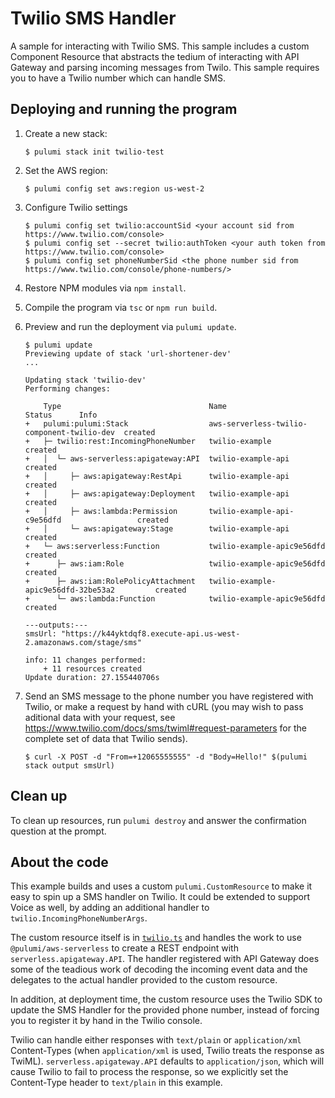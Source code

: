 # Twilio SMS Handler

A sample for interacting with Twilio SMS. This sample includes a custom Component Resource that abstracts the tedium of interacting with API Gateway and parsing incoming messages from Twilo. This sample requires you to have a Twilio number which can handle SMS.

## Deploying and running the program

1. Create a new stack:

    ```
    $ pulumi stack init twilio-test
    ```

1. Set the AWS region:

    ```
    $ pulumi config set aws:region us-west-2
    ```

1. Configure Twilio settings 

    ```
    $ pulumi config set twilio:accountSid <your account sid from https://www.twilio.com/console>
    $ pulumi config set --secret twilio:authToken <your auth token from https://www.twilio.com/console>
    $ pulumi config set phoneNumberSid <the phone number sid from https://www.twilio.com/console/phone-numbers/>
    ```

1. Restore NPM modules via `npm install`.

1. Compile the program via `tsc` or `npm run build`.

1. Preview and run the deployment via `pulumi update`. 
    ```
    $ pulumi update
    Previewing update of stack 'url-shortener-dev'
    ...

    Updating stack 'twilio-dev'
    Performing changes:

        Type                                 Name                                        Status      Info
    +   pulumi:pulumi:Stack                  aws-serverless-twilio-component-twilio-dev  created
    +   ├─ twilio:rest:IncomingPhoneNumber   twilio-example                              created
    +   │  └─ aws-serverless:apigateway:API  twilio-example-api                          created
    +   │     ├─ aws:apigateway:RestApi      twilio-example-api                          created
    +   │     ├─ aws:apigateway:Deployment   twilio-example-api                          created
    +   │     ├─ aws:lambda:Permission       twilio-example-api-c9e56dfd                 created
    +   │     └─ aws:apigateway:Stage        twilio-example-api                          created
    +   └─ aws:serverless:Function           twilio-example-apic9e56dfd                  created
    +      ├─ aws:iam:Role                   twilio-example-apic9e56dfd                  created
    +      ├─ aws:iam:RolePolicyAttachment   twilio-example-apic9e56dfd-32be53a2         created
    +      └─ aws:lambda:Function            twilio-example-apic9e56dfd                  created

    ---outputs:---
    smsUrl: "https://k44yktdqf8.execute-api.us-west-2.amazonaws.com/stage/sms"

    info: 11 changes performed:
        + 11 resources created
    Update duration: 27.155440706s
    ```

1. Send an SMS message to the phone number you have registered with Twilio, or make a request by hand with cURL (you may wish to pass aditional data with your request, see https://www.twilio.com/docs/sms/twiml#request-parameters for the complete set of data that Twilio sends).

    ```
    $ curl -X POST -d "From=+12065555555" -d "Body=Hello!" $(pulumi stack output smsUrl)
    ```

## Clean up

To clean up resources, run `pulumi destroy` and answer the confirmation question at the prompt.

## About the code

This example builds and uses a custom `pulumi.CustomResource` to make it easy to spin up a SMS handler on Twilio. It could be extended to support Voice as well, by adding an additional handler to `twilio.IncomingPhoneNumberArgs`.

The custom resource itself is in [`twilio.ts`](./twilio.ts) and handles the work to use `@pulumi/aws-serverless` to create a REST endpoint with `serverless.apigateway.API`. The handler registered with API Gateway does some of the teadious work of decoding the incoming event data and the delegates to the actual handler provided to the custom resource. 

In addition, at deployment time, the custom resource uses the Twilio SDK to update the SMS Handler for the provided phone number, instead of forcing you to register it by hand in the Twilio console.

Twilio can handle either responses with `text/plain` or `application/xml` Content-Types (when `application/xml` is used, Twilio treats the response as TwiML). `serverless.apigateway.API` defaults to `application/json`, which will cause Twilio to fail to process the response, so we explicitly set the Content-Type header to `text/plain` in this example.